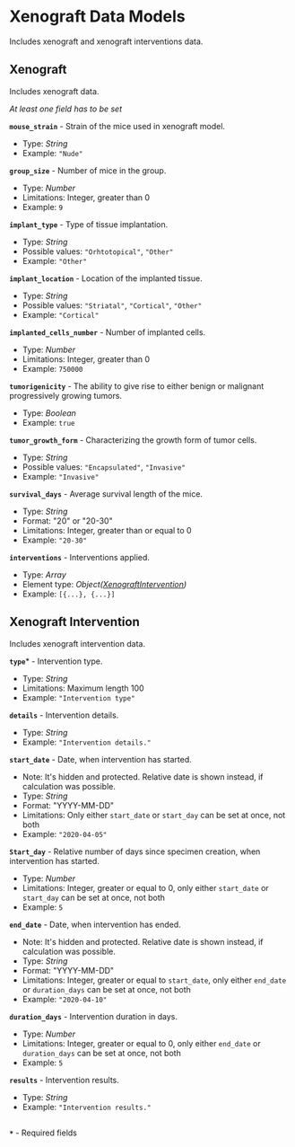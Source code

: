 # Xenograft Data Models
Includes xenograft and xenograft interventions data.

## Xenograft
Includes xenograft data.

_At least one field has to be set_

**`mouse_strain`** - Strain of the mice used in xenograft model.
- Type: _String_
- Example: `"Nude"`

**`group_size`** - Number of mice in the group.
- Type: _Number_
- Limitations: Integer, greater than 0
- Example: `9`

**`implant_type`** - Type of tissue implantation.
- Type: _String_
- Possible values: `"Orhtotopical"`, `"Other"`
- Example: `"Other"`

**`implant_location`** - Location of the implanted tissue.
- Type: _String_
- Possible values: `"Striatal"`, `"Cortical"`, `"Other"`
- Example: `"Cortical"`

**`implanted_cells_number`** - Number of implanted cells.
- Type: _Number_
- Limitations: Integer, greater than 0
- Example: `750000`

**`tumorigenicity`** - The ability to give rise to either benign or malignant progressively growing tumors.
- Type: _Boolean_
- Example: `true`

**`tumor_growth_form`** - Characterizing the growth form of tumor cells.
- Type: _String_
- Possible values: `"Encapsulated"`, `"Invasive"`
- Example: `"Invasive"`

**`survival_days`** - Average survival length of the mice.
- Type: _String_
- Format: "20" or "20-30"
- Limitations: Integer, greater than or equal to 0
- Example: `"20-30"`

**`interventions`** - Interventions applied.
- Type: _Array_
- Element type: _Object([XenograftIntervention](api-specimens-models-xenograft.md#xenograft-intervention))_
- Example: `[{...}, {...}]`

## Xenograft Intervention
Includes xenograft intervention data.

**`type`*** - Intervention type.
- Type: _String_
- Limitations: Maximum length 100
- Example: `"Intervention type"`

**`details`** - Intervention details.
- Type: _String_
- Example: `"Intervention details."`

**`start_date`** - Date, when intervention has started.
- Note: It's hidden and protected. Relative date is shown instead, if calculation was possible.
- Type: _String_
- Format: "YYYY-MM-DD"
- Limitations: Only either `start_date` or `start_day` can be set at once, not both
- Example: `"2020-04-05"`

**`Start_day`** - Relative number of days since specimen creation, when intervention has started.
- Type: _Number_
- Limitations: Integer, greater or equal to 0, only either `start_date` or `start_day` can be set at once, not both
- Example: `5`

**`end_date`** - Date, when intervention has ended.
- Note: It's hidden and protected. Relative date is shown instead, if calculation was possible.
- Type: _String_
- Format: "YYYY-MM-DD"
- Limitations: Integer, greater or equal to `start_date`, only either `end_date` or `duration_days` can be set at once, not both
- Example: `"2020-04-10"`

**`duration_days`** - Intervention duration in days.
- Type: _Number_
- Limitations: Integer, greater or equal to 0, only either `end_date` or `duration_days` can be set at once, not both
- Example: `5`

**`results`** - Intervention results.
- Type: _String_
- Example: `"Intervention results."`

##
**`*`** - Required fields
